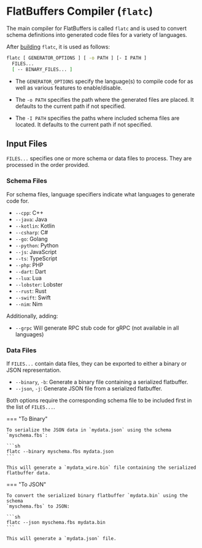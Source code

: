# FlatBuffers Compiler (`flatc`)

The main compiler for FlatBuffers is called `flatc` and is used to convert
schema definitions into generated code files for a variety of languages. 

After [building](building.md) `flatc`, it is used as follows:

```sh
flatc [ GENERATOR_OPTIONS ] [ -o PATH ] [- I PATH ] 
  FILES... 
  [ -- BINARY_FILES... ]
```

* The `GENERATOR_OPTIONS` specify the language(s) to compile code for as well as
various features to enable/disable.

* The `-o PATH` specifies the path where the generated files are placed. It
defaults to the current path if not specified.

* The `-I PATH` specifies the paths where included schema files are located. It
  defaults to the current path if not specified.

## Input Files

`FILES...` specifies one or more schema or data files to process. They are
processed in the order provided.

### Schema Files

For schema files, language specifiers indicate what languages to generate code
for.

  * `--cpp`: C++
  * `--java`: Java
  * `--kotlin`: Kotlin
  * `--csharp`: C#
  * `--go`: Golang
  * `--python`: Python
  * `--js`: JavaScript
  * `--ts`: TypeScript
  * `--php`: PHP
  * `--dart`: Dart
  * `--lua`: Lua
  * `--lobster`: Lobster
  * `--rust`: Rust
  * `--swift`: Swift
  * `--nim`: Nim

Additionally, adding:

  * `--grpc` Will generate RPC stub code for gRPC (not available in all
    languages)

### Data Files

If `FILES...` contain data files, they can be exported to either a binary or
JSON representation.

* `--binary`, `-b`: Generate a binary file containing a serialized flatbuffer.
* `--json`, `-j`: Generate JSON file from a serialized flatbuffer.

Both options require the corresponding schema file to be included first in the
list of `FILES...`.

=== "To Binary"

    To serialize the JSON data in `mydata.json` using the schema `myschema.fbs`:
   
    ```sh
    flatc --binary myschema.fbs mydata.json
    ```

    This will generate a `mydata_wire.bin` file containing the serialized 
    flatbuffer data.

=== "To JSON"

    To convert the serialized binary flatbuffer `mydata.bin` using the schema 
    `myschema.fbs` to JSON:

    ```sh
    flatc --json myschema.fbs mydata.bin
    ```

    This will generate a `mydata.json` file.



